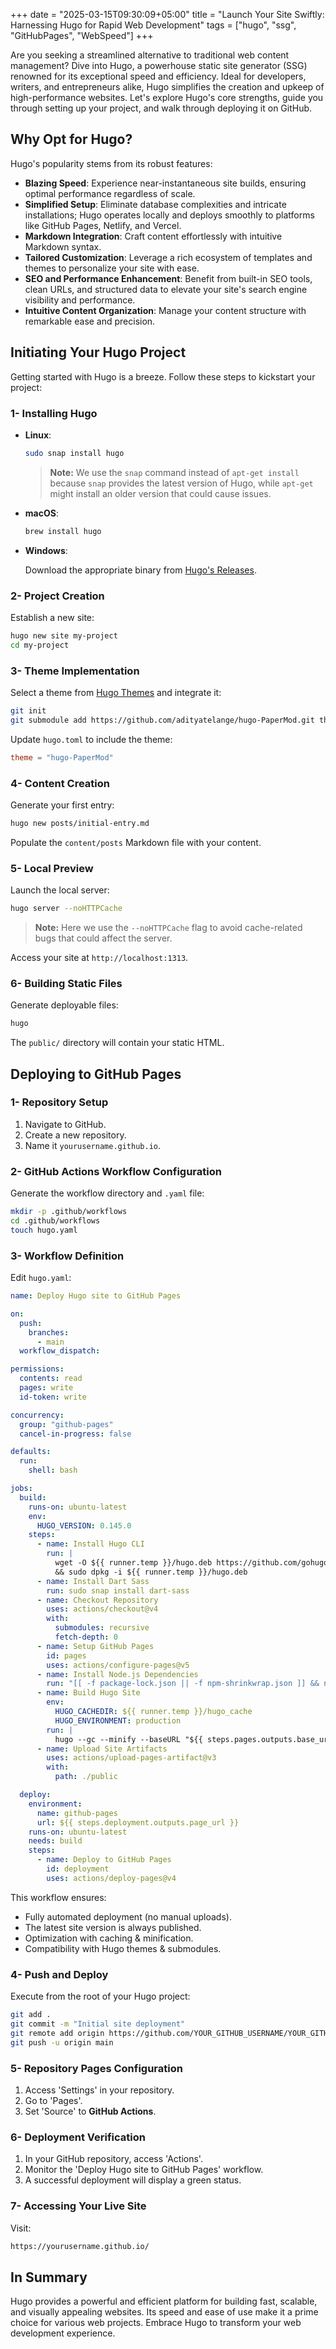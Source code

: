 +++
date = "2025-03-15T09:30:09+05:00"
title = "Launch Your Site Swiftly: Harnessing Hugo for Rapid Web Development"
tags = ["hugo", "ssg", "GitHubPages", "WebSpeed"]
+++

Are you seeking a streamlined alternative to traditional web content management? Dive into Hugo, a powerhouse static site generator (SSG) renowned for its exceptional speed and efficiency. Ideal for developers, writers, and entrepreneurs alike, Hugo simplifies the creation and upkeep of high-performance websites. Let's explore Hugo's core strengths, guide you through setting up your project, and walk through deploying it on GitHub.

## Why Opt for Hugo?

Hugo's popularity stems from its robust features:

- **Blazing Speed**: Experience near-instantaneous site builds, ensuring optimal performance regardless of scale.
- **Simplified Setup**: Eliminate database complexities and intricate installations; Hugo operates locally and deploys smoothly to platforms like GitHub Pages, Netlify, and Vercel.
- **Markdown Integration**: Craft content effortlessly with intuitive Markdown syntax.
- **Tailored Customization**: Leverage a rich ecosystem of templates and themes to personalize your site with ease.
- **SEO and Performance Enhancement**: Benefit from built-in SEO tools, clean URLs, and structured data to elevate your site's search engine visibility and performance.
- **Intuitive Content Organization**: Manage your content structure with remarkable ease and precision.

## Initiating Your Hugo Project

Getting started with Hugo is a breeze. Follow these steps to kickstart your project:

### 1- Installing Hugo

- **Linux**:
  
    ```bash
    sudo snap install hugo
    ```

   > **Note:** We use the `snap` command instead of `apt-get install` because `snap` provides the latest version of Hugo, while `apt-get` might install an older version that could cause issues.

- **macOS**:

    ```bash
    brew install hugo
    ```

- **Windows**:

    Download the appropriate binary from [Hugo's Releases](https://github.com/gohugoio/hugo/releases).

### 2- Project Creation

Establish a new site:

```bash
hugo new site my-project
cd my-project
```

### 3- Theme Implementation

Select a theme from [Hugo Themes](https://themes.gohugo.io/) and integrate it:

```bash
git init
git submodule add https://github.com/adityatelange/hugo-PaperMod.git themes/hugo-PaperMod
```

Update `hugo.toml` to include the theme:

```toml
theme = "hugo-PaperMod"
```

### 4- Content Creation

Generate your first entry:

```bash
hugo new posts/initial-entry.md
```

Populate the `content/posts` Markdown file with your content.

### 5- Local Preview

Launch the local server:

```bash
hugo server --noHTTPCache
```

>**Note:** Here we use the `--noHTTPCache` flag to avoid cache-related bugs that could affect the server.

Access your site at `http://localhost:1313`.

### 6- Building Static Files

Generate deployable files:

```bash
hugo
```

The `public/` directory will contain your static HTML.

## Deploying to GitHub Pages

### 1- Repository Setup

1. Navigate to GitHub.
2. Create a new repository.
3. Name it `yourusername.github.io`.

### 2- GitHub Actions Workflow Configuration

Generate the workflow directory and `.yaml` file:

```bash
mkdir -p .github/workflows
cd .github/workflows
touch hugo.yaml
```

### 3- Workflow Definition

Edit `hugo.yaml`:

```yaml
name: Deploy Hugo site to GitHub Pages

on:
  push:
    branches:
      - main
  workflow_dispatch:

permissions:
  contents: read
  pages: write
  id-token: write

concurrency:
  group: "github-pages"
  cancel-in-progress: false

defaults:
  run:
    shell: bash

jobs:
  build:
    runs-on: ubuntu-latest
    env:
      HUGO_VERSION: 0.145.0
    steps:
      - name: Install Hugo CLI
        run: |
          wget -O ${{ runner.temp }}/hugo.deb https://github.com/gohugoio/hugo/releases/download/v${{ env.HUGO_VERSION }}/hugo_extended_${{ env.HUGO_VERSION }}_linux-amd64.deb \
          && sudo dpkg -i ${{ runner.temp }}/hugo.deb
      - name: Install Dart Sass
        run: sudo snap install dart-sass
      - name: Checkout Repository
        uses: actions/checkout@v4
        with:
          submodules: recursive
          fetch-depth: 0
      - name: Setup GitHub Pages
        id: pages
        uses: actions/configure-pages@v5
      - name: Install Node.js Dependencies
        run: "[[ -f package-lock.json || -f npm-shrinkwrap.json ]] && npm ci || true"
      - name: Build Hugo Site
        env:
          HUGO_CACHEDIR: ${{ runner.temp }}/hugo_cache
          HUGO_ENVIRONMENT: production
        run: |
          hugo --gc --minify --baseURL "${{ steps.pages.outputs.base_url }}/"
      - name: Upload Site Artifacts
        uses: actions/upload-pages-artifact@v3
        with:
          path: ./public

  deploy:
    environment:
      name: github-pages
      url: ${{ steps.deployment.outputs.page_url }}
    runs-on: ubuntu-latest
    needs: build
    steps:
      - name: Deploy to GitHub Pages
        id: deployment
        uses: actions/deploy-pages@v4
```

This workflow ensures:
- Fully automated deployment (no manual uploads).
- The latest site version is always published.
- Optimization with caching & minification.
- Compatibility with Hugo themes & submodules.

### 4- Push and Deploy

Execute from the root of your Hugo project:

```bash
git add .
git commit -m "Initial site deployment"
git remote add origin https://github.com/YOUR_GITHUB_USERNAME/YOUR_GITHUB_REPO.git
git push -u origin main
```

### 5- Repository Pages Configuration

1. Access 'Settings' in your repository.
2. Go to 'Pages'.
3. Set 'Source' to **GitHub Actions**.

### 6- Deployment Verification

1. In your GitHub repository, access 'Actions'.
2. Monitor the 'Deploy Hugo site to GitHub Pages' workflow.
3. A successful deployment will display a green status.

### 7- Accessing Your Live Site

Visit:

```bash
https://yourusername.github.io/
```

## In Summary

Hugo provides a powerful and efficient platform for building fast, scalable, and visually appealing websites. Its speed and ease of use make it a prime choice for various web projects. Embrace Hugo to transform your web development experience.

